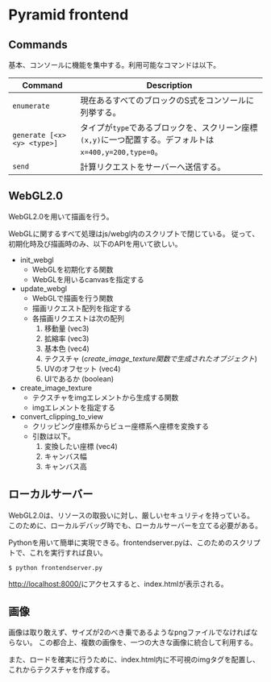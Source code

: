 # Pyramid frontend

## Commands

基本、コンソールに機能を集中する。利用可能なコマンドは以下。

| Command | Description |
| ----- | ----- |
| `enumerate` | 現在あるすべてのブロックのS式をコンソールに列挙する。 |
| `generate [<x> <y> <type>]` | タイプが`type`であるブロックを、スクリーン座標`(x,y)`に一つ配置する。デフォルトは`x=400,y=200,type=0`。 |
| `send` | 計算リクエストをサーバーへ送信する。 |

## WebGL2.0

WebGL2.0を用いて描画を行う。

WebGLに関するすべて処理はjs/webgl内のスクリプトで閉じている。
従って、初期化時及び描画時のみ、以下のAPIを用いて欲しい。

* init_webgl
  * WebGLを初期化する関数
  * WebGLを用いるcanvasを指定する
* update_webgl
  * WebGLで描画を行う関数
  * 描画リクエスト配列を指定する
  * 各描画リクエストは次の配列
    1. 移動量 (vec3)
    2. 拡縮率 (vec3)
    3. 基本色 (vec4)
    4. テクスチャ (*create_image_texture関数で生成されたオブジェクト*)
    5. UVのオフセット (vec4)
    6. UIであるか (boolean)
* create_image_texture
  * テクスチャをimgエレメントから生成する関数
  * imgエレメントを指定する
* convert_clipping_to_view
  * クリッピング座標系からビュー座標系へ座標を変換する
  * 引数は以下。
    1. 変換したい座標 (vec4)
    2. キャンバス幅
    3. キャンバス高

## ローカルサーバー

WebGL2.0は、リソースの取扱いに対し、厳しいセキュリティを持っている。
このために、ローカルデバッグ時でも、ローカルサーバーを立てる必要がある。

Pythonを用いて簡単に実現できる。frontendserver.pyは、このためのスクリプトで、これを実行すれば良い。

```
$ python frontendserver.py
```

[http://localhost:8000/](http://localhost:8000/)にアクセスすると、index.htmlが表示される。

## 画像

画像は取り敢えず、サイズが2のべき乗であるようなpngファイルでなければならない。
この都合上、複数の画像を、一つの大きな画像に統合して利用する。

また、ロードを確実に行うために、index.html内に不可視のimgタグを配置し、これからテクスチャを作成する。
